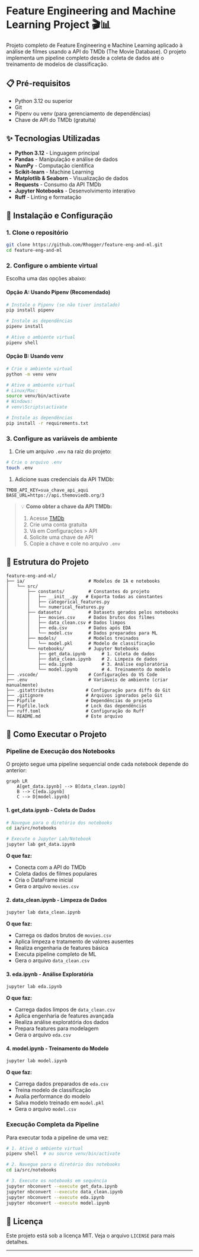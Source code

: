 # Feature Engineering and Machine Learning Project 🎬📊

Projeto completo de Feature Engineering e Machine Learning aplicado à análise de filmes usando a API do TMDb (The Movie Database). O projeto implementa um pipeline completo desde a coleta de dados até o treinamento de modelos de classificação.

## 📋 Pré-requisitos

- Python 3.12 ou superior
- Git
- Pipenv ou venv (para gerenciamento de dependências)
- Chave de API do TMDb (gratuita)

## ✨ Tecnologias Utilizadas

- **Python 3.12** - Linguagem principal
- **Pandas** - Manipulação e análise de dados
- **NumPy** - Computação científica
- **Scikit-learn** - Machine Learning
- **Matplotlib & Seaborn** - Visualização de dados
- **Requests** - Consumo da API TMDb
- **Jupyter Notebooks** - Desenvolvimento interativo
- **Ruff** - Linting e formatação

## 🔧 Instalação e Configuração

### 1. Clone o repositório

```bash
git clone https://github.com/Rhogger/feature-eng-and-ml.git
cd feature-eng-and-ml
```

### 2. Configure o ambiente virtual

Escolha uma das opções abaixo:

#### Opção A: Usando Pipenv (Recomendado)

```bash
# Instale o Pipenv (se não tiver instalado)
pip install pipenv

# Instale as dependências
pipenv install

# Ative o ambiente virtual
pipenv shell
```

#### Opção B: Usando venv

```bash
# Crie o ambiente virtual
python -m venv venv

# Ative o ambiente virtual
# Linux/Mac:
source venv/bin/activate
# Windows:
# venv\Scripts\activate

# Instale as dependências
pip install -r requirements.txt
```

### 3. Configure as variáveis de ambiente

1. Crie um arquivo `.env` na raiz do projeto:

```bash
# Crie o arquivo .env
touch .env
```

1. Adicione suas credenciais da API TMDb:

```env
TMDB_API_KEY=sua_chave_api_aqui
BASE_URL=https://api.themoviedb.org/3
```

> 💡 **Como obter a chave da API TMDb:**
>
> 1. Acesse [TMDb](https://www.themoviedb.org/)
> 2. Crie uma conta gratuita
> 3. Vá em Configurações > API
> 4. Solicite uma chave de API
> 5. Copie a chave e cole no arquivo `.env`

## 📁 Estrutura do Projeto

```text
feature-eng-and-ml/
├── ia/                        # Modelos de IA e notebooks
│   └── src/
│       ├── constants/         # Constantes do projeto
│       │   ├── __init__.py   # Exporta todas as constantes
│       │   ├── categorical_features.py
│       │   └── numerical_features.py
│       ├── datasets/          # Datasets gerados pelos notebooks
│       │   ├── movies.csv     # Dados brutos dos filmes
│       │   ├── data_clean.csv # Dados limpos
│       │   ├── eda.csv        # Dados após EDA
│       │   └── model.csv      # Dados preparados para ML
│       ├── models/            # Modelos treinados
│       │   └── model.pkl      # Modelo de classificação
│       └── notebooks/         # Jupyter Notebooks
│           ├── get_data.ipynb      # 1. Coleta de dados
│           ├── data_clean.ipynb    # 2. Limpeza de dados
│           ├── eda.ipynb           # 3. Análise exploratória
│           └── model.ipynb         # 4. Treinamento do modelo
├── .vscode/                   # Configurações do VS Code
├── .env                       # Variáveis de ambiente (criar manualmente)
├── .gitattributes            # Configuração para diffs do Git
├── .gitignore                # Arquivos ignorados pelo Git
├── Pipfile                   # Dependências do projeto
├── Pipfile.lock              # Lock das dependências
├── ruff.toml                 # Configuração do Ruff
└── README.md                 # Este arquivo
```

## 🚀 Como Executar o Projeto

### Pipeline de Execução dos Notebooks

O projeto segue uma pipeline sequencial onde cada notebook depende do anterior:

```mermaid
graph LR
    A[get_data.ipynb] --> B[data_clean.ipynb]
    B --> C[eda.ipynb]
    C --> D[model.ipynb]
```

#### 1. **get_data.ipynb** - Coleta de Dados

```bash
# Navegue para o diretório dos notebooks
cd ia/src/notebooks

# Execute o Jupyter Lab/Notebook
jupyter lab get_data.ipynb
```

**O que faz:**

- Conecta com a API do TMDb
- Coleta dados de filmes populares
- Cria o DataFrame inicial
- Gera o arquivo `movies.csv`

#### 2. **data_clean.ipynb** - Limpeza de Dados

```bash
jupyter lab data_clean.ipynb
```

**O que faz:**

- Carrega os dados brutos de `movies.csv`
- Aplica limpeza e tratamento de valores ausentes
- Realiza engenharia de features básica
- Executa pipeline completo de ML
- Gera o arquivo `data_clean.csv`

#### 3. **eda.ipynb** - Análise Exploratória

```bash
jupyter lab eda.ipynb
```

**O que faz:**

- Carrega dados limpos de `data_clean.csv`
- Aplica engenharia de features avançada
- Realiza análise exploratória dos dados
- Prepara features para modelagem
- Gera o arquivo `eda.csv`

#### 4. **model.ipynb** - Treinamento do Modelo

```bash
jupyter lab model.ipynb
```

**O que faz:**

- Carrega dados preparados de `eda.csv`
- Treina modelo de classificação
- Avalia performance do modelo
- Salva modelo treinado em `model.pkl`
- Gera o arquivo `model.csv`

### Execução Completa da Pipeline

Para executar toda a pipeline de uma vez:

```bash
# 1. Ative o ambiente virtual
pipenv shell  # ou source venv/bin/activate

# 2. Navegue para o diretório dos notebooks
cd ia/src/notebooks

# 3. Execute os notebooks em sequência
jupyter nbconvert --execute get_data.ipynb
jupyter nbconvert --execute data_clean.ipynb
jupyter nbconvert --execute eda.ipynb
jupyter nbconvert --execute model.ipynb
```

## 📄 Licença

Este projeto está sob a licença MIT. Veja o arquivo `LICENSE` para mais detalhes.

---
